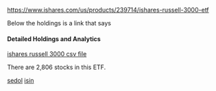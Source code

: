 
https://www.ishares.com/us/products/239714/ishares-russell-3000-etf

Below the holdings is a link that says

#### Detailed Holdings and Analytics

[ishares russell 3000 csv file](https://www.ishares.com/us/products/239714/ishares-russell-3000-etf/1467271812596.ajax?fileType=csv&fileName=IWV_holdings&dataType=fund)

There are 2,806 stocks in this ETF.

[sedol](https://www.investopedia.com/terms/s/sedol.asp)
[isin](https://www.isin.net/isin-explanation/)
